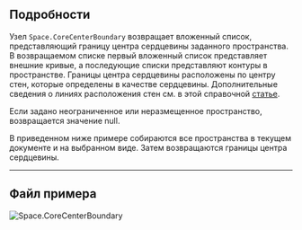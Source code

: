 ## Подробности
Узел `Space.CoreCenterBoundary` возвращает вложенный список, представляющий границу центра сердцевины заданного пространства. В возвращаемом списке первый вложенный список представляет внешние кривые, а последующие списки представляют контуры в пространстве. Границы центра сердцевины расположены по центру стен, которые определены в качестве сердцевины. Дополнительные сведения о линиях расположения стен см. в этой справочной [статье](https://help.autodesk.com/view/RVT/2024/RUS/?guid=GUID-0BB62832-36DD-4E06-A9D4-EE98CE0FCF89).

Если задано неограниченное или неразмещенное пространство, возвращается значение null.

В приведенном ниже примере собираются все пространства в текущем документе и на выбранном виде. Затем возвращаются границы центра сердцевины.

___
## Файл примера

![Space.CoreCenterBoundary](./Revit.Elements.Space.CoreCenterBoundary_img.jpg)
